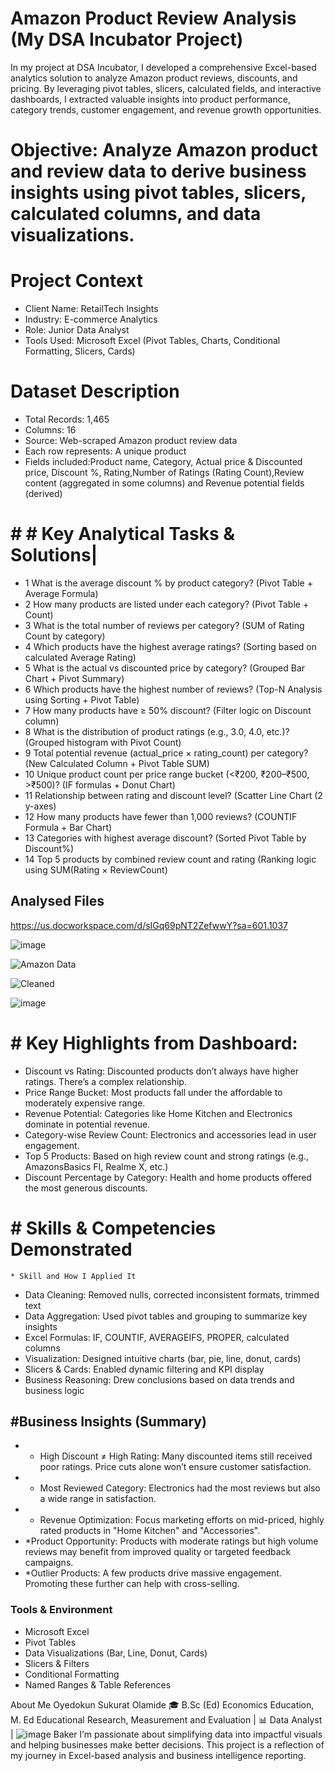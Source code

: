 # Amazon Product Review Analysis (My DSA Incubator Project)
In my project at DSA Incubator, I developed a comprehensive Excel-based analytics solution to analyze Amazon product reviews, discounts, and pricing. By leveraging pivot tables, slicers, calculated fields, and interactive dashboards, I extracted valuable insights into product performance, category trends, customer engagement, and revenue growth opportunities.

# Objective: **Analyze Amazon product and review data to derive business insights using pivot tables, slicers, calculated columns, and data visualizations.**

# Project Context
* Client Name: RetailTech Insights
* Industry: E-commerce Analytics
* Role: Junior Data Analyst
* Tools Used: Microsoft Excel (Pivot Tables, Charts, Conditional Formatting, Slicers, Cards)

# Dataset Description
* Total Records: 1,465
* Columns: 16
* Source: Web-scraped Amazon product review data
* Each row represents: A unique product
* Fields included:Product name, Category, Actual price & Discounted price, Discount %, Rating,Number of Ratings (Rating Count),Review content (aggregated in some columns) and Revenue potential fields (derived)
# # # Key Analytical Tasks & Solutions|
* 1	What is the average discount % by product category? (Pivot Table + Average Formula)
* 2	How many products are listed under each category?	(Pivot Table + Count)
* 3	What is the total number of reviews per category?	(SUM of Rating Count by category)
* 4	Which products have the highest average ratings?	(Sorting based on calculated Average Rating)
* 5	What is the actual vs discounted price by category?	(Grouped Bar Chart + Pivot Summary)
* 6	Which products have the highest number of reviews?	(Top-N Analysis using Sorting + Pivot Table)
* 7	How many products have ≥ 50% discount?	(Filter logic on Discount column)
* 8	What is the distribution of product ratings (e.g., 3.0, 4.0, etc.)?	(Grouped histogram with Pivot Count)
* 9	Total potential revenue (actual_price × rating_count) per category?	(New Calculated Column + Pivot Table SUM)
* 10	Unique product count per price range bucket (<₹200, ₹200–₹500, >₹500)?	(IF formulas + Donut Chart)
* 11	Relationship between rating and discount level?	(Scatter Line Chart (2 y-axes)
* 12	How many products have fewer than 1,000 reviews?	(COUNTIF Formula + Bar Chart)
* 13	Categories with highest average discount?	(Sorted Pivot Table by Discount%)
* 14	Top 5 products by combined review count and rating	(Ranking logic using SUM(Rating × ReviewCount)

## Analysed Files
https://us.docworkspace.com/d/sIGq69pNT2ZefwwY?sa=601.1037

![image](https://github.com/user-attachments/assets/87665400-a87a-4b0f-92f5-0941a353510a)

![Amazon Data](https://github.com/user-attachments/assets/e37c6a92-cd99-4d78-a089-15ecd6458fac)

![Cleaned](https://github.com/user-attachments/assets/ba4cffde-398a-41f5-83b1-0a543938ff8b)

![image](https://github.com/user-attachments/assets/1cabdc8e-445e-44da-a33f-778a279536eb)

# # Key Highlights from Dashboard:
* Discount vs Rating: Discounted products don’t always have higher ratings. There’s a complex relationship.
* Price Range Bucket: Most products fall under the affordable to moderately expensive range.
* Revenue Potential: Categories like Home Kitchen and Electronics dominate in potential revenue.
* Category-wise Review Count: Electronics and accessories lead in user engagement.
* Top 5 Products: Based on high review count and strong ratings (e.g., AmazonsBasics FI, Realme X, etc.)
* Discount Percentage by Category: Health and home products offered the most generous discounts.
# # Skills & Competencies Demonstrated
    * Skill and How I Applied It

* Data Cleaning: Removed nulls, corrected inconsistent formats, trimmed text
* Data Aggregation:	Used pivot tables and grouping to summarize key insights
* Excel Formulas:	IF, COUNTIF, AVERAGEIFS, PROPER, calculated columns
* Visualization:	Designed intuitive charts (bar, pie, line, donut, cards)
* Slicers & Cards: Enabled dynamic filtering and KPI display
* Business Reasoning:	Drew conclusions based on data trends and business logic

## #Business Insights (Summary)
*  * High Discount ≠ High Rating: Many discounted items still received poor ratings. Price cuts alone won’t ensure customer satisfaction.
*  * Most Reviewed Category: Electronics had the most reviews but also a wide range in satisfaction.
*  * Revenue Optimization: Focus marketing efforts on mid-priced, highly rated products in "Home Kitchen" and "Accessories".
*  *Product Opportunity: Products with moderate ratings but high volume reviews may benefit from improved quality or targeted feedback campaigns.
*  *Outlier Products: A few products drive massive engagement. Promoting these further can help with cross-selling.
 ### Tools & Environment
 
* Microsoft Excel
* Pivot Tables
* Data Visualizations (Bar, Line, Donut, Cards)
* Slicers & Filters
* Conditional Formatting
* Named Ranges & Table References

 About Me
Oyedokun Sukurat Olamide
🎓 B.Sc (Ed) Economics Education, M. Ed Educational Research, Measurement and Evaluation | 📊 Data Analyst | ![image](https://github.com/user-attachments/assets/5c3ead14-45f8-49b4-9b3c-7f836cf0a398)
 Baker
I’m passionate about simplifying data into impactful visuals and helping businesses make better decisions.
This project is a reflection of my journey in Excel-based analysis and business intelligence reporting.











